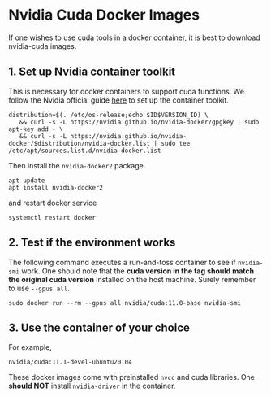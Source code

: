 # Nvidia Cuda Docker Images

If one wishes to use cuda tools in a docker container, it is best to download nvidia-cuda images.

## 1. Set up Nvidia container toolkit
This is necessary for docker containers to support cuda functions. We follow the Nvidia official guide [here](https://docs.nvidia.com/datacenter/cloud-native/container-toolkit/install-guide.html) to set up the container toolkit.

```
distribution=$(. /etc/os-release;echo $ID$VERSION_ID) \
   && curl -s -L https://nvidia.github.io/nvidia-docker/gpgkey | sudo apt-key add - \
   && curl -s -L https://nvidia.github.io/nvidia-docker/$distribution/nvidia-docker.list | sudo tee /etc/apt/sources.list.d/nvidia-docker.list
```

Then install the `nvidia-docker2` package.
```
apt update
apt install nvidia-docker2
```

and restart docker service
```
systemctl restart docker
```

## 2. Test if the environment works

The following command executes a run-and-toss container to see if `nvidia-smi` work. One should note that the **cuda version in the tag should match the original cuda version** installed on the host machine. Surely remember to use `--gpus all`.

```
sudo docker run --rm --gpus all nvidia/cuda:11.0-base nvidia-smi
```
## 3. Use the container of your choice
For example,
```
nvidia/cuda:11.1-devel-ubuntu20.04
```

These docker images come with preinstalled `nvcc` and cuda libraries. One **should NOT** install `nvidia-driver` in the container.